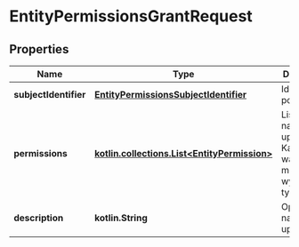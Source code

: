 
# EntityPermissionsGrantRequest

## Properties
| Name | Type | Description | Notes |
| ------------ | ------------- | ------------- | ------------- |
| **subjectIdentifier** | [**EntityPermissionsSubjectIdentifier**](EntityPermissionsSubjectIdentifier.md) | Identyfikator podmiotu. | Type | Value | | --- | --- | | Nip | 10 cyfrowy numer NIP | |  |
| **permissions** | [**kotlin.collections.List&lt;EntityPermission&gt;**](EntityPermission.md) | Lista nadawanych uprawnień. Każda wartość może wystąpić tylko raz. |  |
| **description** | **kotlin.String** | Opis nadawanych uprawnień. |  |



